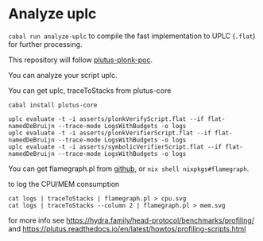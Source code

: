 # Analyze uplc

`cabal run analyze-uplc` to compile the fast implementation to UPLC (`.flat`) for further processing.

This repository will follow [plutus-plonk-poc](https://github.com/perturbing/plutus-plonk-poc).

You can analyze your script uplc.

You can get uplc, traceToStacks from plutus-core
```
cabal install plutus-core
```
```
uplc evaluate -t -i asserts/plonkVerifyScript.flat --if flat-namedDeBruijn --trace-mode LogsWithBudgets -o logs
uplc evaluate -t -i asserts/plonkVerifierScript.flat --if flat-namedDeBruijn --trace-mode LogsWithBudgets -o logs
uplc evaluate -t -i asserts/symbolicVerifierScript.flat --if flat-namedDeBruijn --trace-mode LogsWithBudgets -o logs
```

You can get flamegraph.pl from [github](https://github.com/brendangregg/FlameGraph), or `nix shell nixpkgs#flamegraph`.

to log the CPU/MEM consumption
```
cat logs | traceToStacks | flamegraph.pl > cpu.svg
cat logs | traceToStacks --column 2 | flamegraph.pl > mem.svg
```
for more info see https://hydra.family/head-protocol/benchmarks/profiling/
and https://plutus.readthedocs.io/en/latest/howtos/profiling-scripts.html
